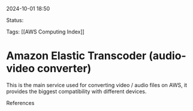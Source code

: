 2024-10-01 18:50

Status:

Tags:
[[AWS Computing Index]]

# Amazon Elastic Transcoder (audio-video converter)

This is the main service used for converting video / audio files on AWS, it provides the biggest compatibility with different devices.


References 